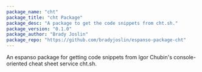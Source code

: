 ```yaml
---
package_name: "cht"
package_title: "cht Package"
package_desc: "A package to get the code snippets from cht.sh."
package_version: "0.1.0"
package_author: "Brady Joslin"
package_repo: "https://github.com/bradyjoslin/espanso-package-cht"
---
```

An espanso package for getting code snippets from Igor Chubin's console-oriented cheat sheet service cht.sh.
